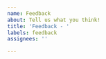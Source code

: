 ```yaml
---
name: Feedback
about: Tell us what you think!
title: 'Feedback - '
labels: feedback
assignees: ''

---
```




